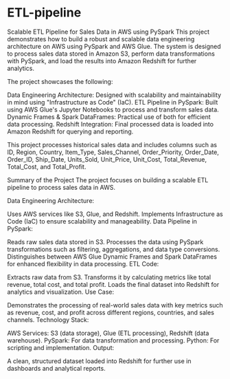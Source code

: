 # ETL-pipeline
Scalable ETL Pipeline for Sales Data in AWS using PySpark
This project demonstrates how to build a robust and scalable data engineering architecture on AWS using PySpark and AWS Glue. The system is designed to process sales data stored in Amazon S3, perform data transformations with PySpark, and load the results into Amazon Redshift for further analytics.

The project showcases the following:

Data Engineering Architecture: Designed with scalability and maintainability in mind using "Infrastructure as Code" (IaC).
ETL Pipeline in PySpark: Built using AWS Glue's Jupyter Notebooks to process and transform sales data.
Dynamic Frames & Spark DataFrames: Practical use of both for efficient data processing.
Redshift Integration: Final processed data is loaded into Amazon Redshift for querying and reporting.

This project processes historical sales data and includes columns such as ID, Region, Country, Item_Type, Sales_Channel, Order_Priority, Order_Date, Order_ID, Ship_Date, Units_Sold, Unit_Price, Unit_Cost, Total_Revenue, Total_Cost, and Total_Profit.

Summary of the Project
The project focuses on building a scalable ETL pipeline to process sales data in AWS.

Data Engineering Architecture:

Uses AWS services like S3, Glue, and Redshift.
Implements Infrastructure as Code (IaC) to ensure scalability and manageability.
Data Pipeline in PySpark:

Reads raw sales data stored in S3.
Processes the data using PySpark transformations such as filtering, aggregations, and data type conversions.
Distinguishes between AWS Glue Dynamic Frames and Spark DataFrames for enhanced flexibility in data processing.
ETL Code:

Extracts raw data from S3.
Transforms it by calculating metrics like total revenue, total cost, and total profit.
Loads the final dataset into Redshift for analytics and visualization.
Use Case:

Demonstrates the processing of real-world sales data with key metrics such as revenue, cost, and profit across different regions, countries, and sales channels.
Technology Stack:

AWS Services: S3 (data storage), Glue (ETL processing), Redshift (data warehouse).
PySpark: For data transformation and processing.
Python: For scripting and implementation.
Output:

A clean, structured dataset loaded into Redshift for further use in dashboards and analytical reports.
